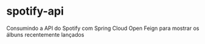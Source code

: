 # spotify-api
Consumindo a API do Spotify com Spring Cloud Open Feign para mostrar os álbuns recentemente lançados
